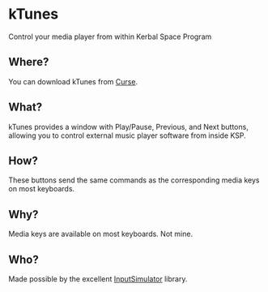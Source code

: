 kTunes
======

Control your media player from within Kerbal Space Program

## Where?

You can download kTunes from [Curse](http://www.curse.com/ksp-mods/kerbal/222945-ktunes).

## What?

kTunes provides a window with Play/Pause, Previous, and Next buttons, allowing you to control external music player software from inside KSP.

## How?

These buttons send the same commands as the corresponding media keys on most keyboards.

## Why?

Media keys are available on most keyboards. Not mine.

## Who?

Made possible by the excellent [InputSimulator](http://inputsimulator.codeplex.com/) library.
